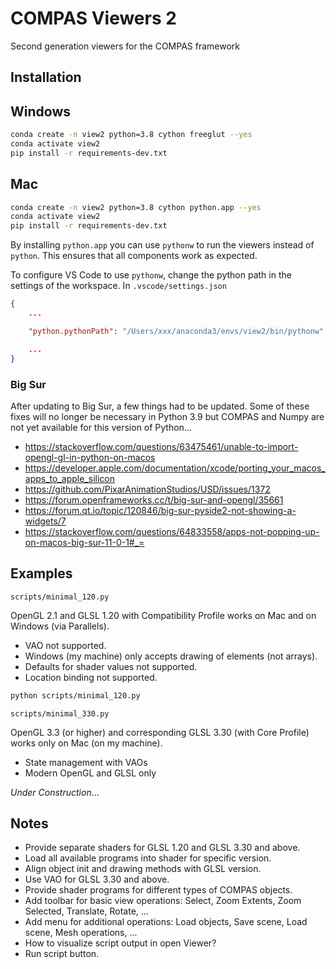 # COMPAS Viewers 2

Second generation viewers for the COMPAS framework

## Installation

## Windows

```bash
conda create -n view2 python=3.8 cython freeglut --yes
conda activate view2
pip install -r requirements-dev.txt
```

## Mac

```bash
conda create -n view2 python=3.8 cython python.app --yes
conda activate view2
pip install -r requirements-dev.txt
```

By installing `python.app` you can use `pythonw` to run the viewers instead of `python`.
This ensures that all components work as expected.

To configure VS Code to use `pythonw`, change the python path in the settings of the workspace.
In `.vscode/settings.json`

```json
{
    ...

    "python.pythonPath": "/Users/xxx/anaconda3/envs/view2/bin/pythonw"

    ...
}
```

### Big Sur

After updating to Big Sur, a few things had to be updated.
Some of these fixes will no longer be necessary in Python 3.9
but COMPAS and Numpy are not yet available for this version of Python...

* <https://stackoverflow.com/questions/63475461/unable-to-import-opengl-gl-in-python-on-macos>
* <https://developer.apple.com/documentation/xcode/porting_your_macos_apps_to_apple_silicon>
* <https://github.com/PixarAnimationStudios/USD/issues/1372>
* <https://forum.openframeworks.cc/t/big-sur-and-opengl/35661>
* <https://forum.qt.io/topic/120846/big-sur-pyside2-not-showing-a-widgets/7>
* <https://stackoverflow.com/questions/64833558/apps-not-popping-up-on-macos-big-sur-11-0-1#_=>

## Examples

`scripts/minimal_120.py`

OpenGL 2.1 and GLSL 1.20 with Compatibility Profile works on Mac and on Windows (via Parallels).

* VAO not supported.
* Windows (my machine) only accepts drawing of elements (not arrays).
* Defaults for shader values not supported.
* Location binding not supported.

```bash
python scripts/minimal_120.py
```

`scripts/minimal_330.py`

OpenGL 3.3 (or higher) and corresponding GLSL 3.30 (with Core Profile) works only on Mac (on my machine).

* State management with VAOs
* Modern OpenGL and GLSL only

*Under Construction*...

## Notes

* Provide separate shaders for GLSL 1.20 and GLSL 3.30 and above.
* Load all available programs into shader for specific version.
* Align object init and drawing methods with GLSL version.
* Use VAO for GLSL 3.30 and above.
* Provide shader programs for different types of COMPAS objects.
* Add toolbar for basic view operations: Select, Zoom Extents, Zoom Selected, Translate, Rotate, ...
* Add menu for additional operations: Load objects, Save scene, Load scene, Mesh operations, ...
* How to visualize script output in open Viewer?
* Run script button.

